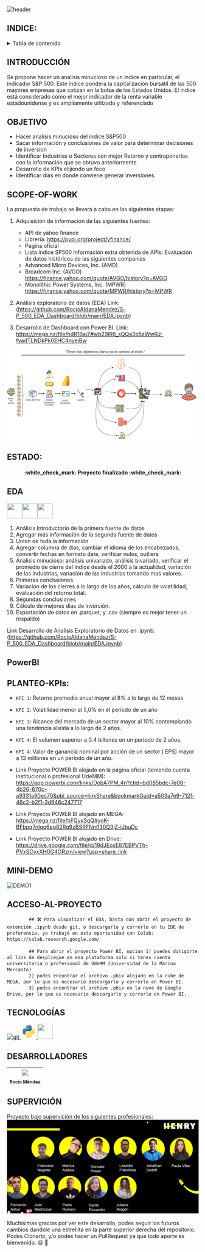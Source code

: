 ![header](https://capsule-render.vercel.app/api?type=waving&height=300&section=header&text=%20Análisis%20Standard%20and%20Poor's%20500&fontSize=30&&color=15:92a8d1,100:f7cac9&desc=%20%20&fontColor=ff6347&fontAlignY=35)


## INDICE:
<!-- TABLE OF CONTENTS -->
<details>
  <summary>Tabla de contenido</summary>
  <ol>
    <li><a href="#header">TÍTULO E IMAGEN DE PORTADA</a></li>
    <li><a href="#INDICE">ÍNDICE</a></li>
    <li><a href="#INTRODUCCIÓN">INTRODUCCIÓN</a></li>
    <li><a href="#OBJETIVO">OBJETIVO</a></li>
    <li><a href="#SCOPE-OF-WORK">SCOPE OF WORK</a></li>
    <li><a href="#ESTADO">ESTADO</a></li>
    <li><a href="#EDA">EDA</a></li>
    <li><a href="#PowerBI">PowerBI</a></li>
    <li><a href="#PLANTEO-KPIs">PLANTEO-KPIs</a></li>
    <li><a href="#MINI-DEMO">MINI-DEMO</a></li>
    <li><a href="#ACCESO-AL-PROYECTO">ACCESO AL PROYECTO</a></li>
    <li><a href="#TECNOLOGÍAS">TECNOLOGÍAS UTILIZADAS</a></li>
    <li><a href="#DESARROLLADORES">DESARROLLADORES DEL PROYECTO</a></li>
    <li><a href="#SUPERVICIÓN">SUPERVICIÓN</a></li>
  </ol>
</details>


## INTRODUCCIÓN
Se propone hacer un analisis minucioso de un índice en particular, el indicador S&P 500. Este índice pondera la capitalización bursátil de las 500 mayores empresas que cotizan en la bolsa de los Estados Unidos. El índice está considerado como el mejor indicador de la renta variable estadounidense y es ampliamente utilizado y referenciado

## OBJETIVO
- Hacer analisis minucioso del indice S&P500
- Sacar información y conclusiones de valor para determinar decisiones de inversion
- Identificar Industrias o Sectores con mejor Retorno y contraponerlas con la información que se obtuvo anteriormente
- Desarrollo de KPIs elijiendo un foco
- Identificar días en donde conviene generar inversiones


## SCOPE-OF-WORK
La propuesta de trabajo se llevará a cabo en las siguientes etapas:
1. Adquisición de información de las siguientes fuentes: 
   -  API de yahoo finance
   - Librería: https://pypi.org/project/yfinance/ 
   - Página oficial
   - Lista índice SP500
   Información extra obtenida de APIs: Evaluación de datos históricos de las siguientes companias 
   - Advanced Micro Devices, Inc. (AMD)
   - Broadcom Inc. (AVGO) https://finance.yahoo.com/quote/AVGO/history?p=AVGO
   - Monolithic Power Systems, Inc. (MPWR) https://finance.yahoo.com/quote/MPWR/history?p=MPWR
   
2. Análisis exploratorio de datos (EDA) Link: (https://github.com/RocioAldanaMendez/S-P_500_EDA_Dashboard/blob/main/EDA.ipynb)
3. Desarrollo de Dashboard con Power BI. Link: https://mega.nz/file/hdR1BaiZ#wb29iR6_sQQa3b5zWwRJ-fyadTLNDkPk0EHC4nyejBw

![RUTA](https://github.com/RocioAldanaMendez/S-P_500_EDA_Dashboard/blob/main/assets/RUTA1.png)

## ESTADO:
<h4 align="center">
:white_check_mark: Proyecto finalizado :white_check_mark:
</h4>

## EDA
<img src="https://cdn.jsdelivr.net/gh/devicons/devicon/icons/python/python-original.svg" width=40px height=40px/><img src="https://cdn.jsdelivr.net/gh/devicons/devicon/icons/jupyter/jupyter-original-wordmark.svg" width=40px height=40px/><img src="https://cdn.jsdelivr.net/gh/devicons/devicon/icons/pandas/pandas-original.svg" width=40px height=40px/>  

1. Análisis Introductorio de la primera fuente de datos
2. Agregar más información de la segunda fuente de datos
3. Union de toda la información
4. Agregar columna de días, cambiar el idioma de los encabezados, convertir fechas en formato date, verificar nulos, outliers
5. Analisis minucioso: análisis univariado, análisis bivariado, verificar el promedio de cierre del indice desde el 2000 a la actualidad, variación de las industrias, variación de las industrias tomando mas valores.
6. Primeras conclusiones
7. Variación de los cierres a lo largo de los años, cálculo de volatilidad, evaluación del retorno total.
8. Segundas conclusiones
9. Cálculo de mejores dias de inversión.
10. Exportación de datos en .parquet, y .csv (siempre es mejor tener un respaldo)

Link Desarrollo de Analisis Exploratorio de Datos en .ipynb: (https://github.com/RocioAldanaMendez/S-P_500_EDA_Dashboard/blob/main/EDA.ipynb)

## PowerBI
## PLANTEO-KPIs:
- `KPI 1`: Retorno promedio anual mayor al 8% a lo largo de 12 meses
               
- `KPI 2`:  Volatilidad menor al 5,0% en el período de un año 
                    
- `KPI 3`: Alcance del mercado de un sector mayor al 10% contemplando una tendencia alsista a lo largo de 2 años.
           
- `KPI 4`: El volumen superior a 0.4 billones en un período de 2 años. 

- `KPI 4`: Valor de ganancia nominal por acción de un sector ( EPS) mayor a 13 millones en un período de un año.
  
* Link Proyecto POWER BI alojado en la página oficial (teniendo cuenta institucional o profesional UdeMM):
https://app.powerbi.com/links/DobA7PM_4n?ctid=bd085bdc-7e08-4b26-870c-a9331a90ec70&pbi_source=linkShare&bookmarkGuid=a503a7e9-712f-46c2-b2f1-3d646c247717

* Link Proyecto POWER BI alojado en MEGA:
https://mega.nz/file/hFQyxSqQ#yoK-BFbpq7nIqq6eg82Rq9zBSRFNm130Q3jZ-iJbuDc

* Link Proyecto POWER BI alojado en Drive:
https://drive.google.com/file/d/19dJEoxE87EBPVTh-PVxSCvxXH0G4ORzm/view?usp=share_link

## MINI-DEMO

![DEMO1](https://github.com/RocioAldanaMendez/S-P_500_EDA_Dashboard/blob/main/assets/DEMO1.gif)


## ACCESO-AL-PROYECTO
            ## 🛠️ Para visualizar el EDA, basta con abrir el proyecto de extención .ipynb desde git, o descargarlo y correrlo en tu IDE de preferencia, yo trabajé en esta oportunidad con Colab: https://colab.research.google.com/
            
            ## Para abrir el proyecto Power BI, opcion 1) puedes dirigirte al link de despliegue en esa plataforma solo si tenes cuenta universitaria o profesional de UdeMM (Universidad de la Marina Mercante)
            2) podes encontrar el archivo .pbix alojado en la nube de MEGA, por lo que es necesario descargarlo y correrlo en Power BI.
            3) podes encontrar el archivo .pbix en la nuve de Google Drive, por lo que es necesario descargarlo y correrlo en Power BI.
            
         
 
## TECNOLOGÍAS
 <a href="https://git-scm.com/" target="_blank" rel="noreferrer"> <img src="https://www.vectorlogo.zone/logos/git-scm/git-scm-icon.svg" alt="git" width="40" height="40"/> </a> <a href="https://www.python.org" target="_blank" rel="noreferrer"> <img src="https://raw.githubusercontent.com/devicons/devicon/master/icons/python/python-original.svg" alt="python" width="40" height="40"/> </a><img src="https://cdn.jsdelivr.net/gh/devicons/devicon/icons/pandas/pandas-original.svg" width=40px height=40px/>
## DESARROLLADORES

| [<img src="https://avatars.githubusercontent.com/u/83037176?v=4" width=115><br><sub>Rocío Méndez</sub>](https://github.com/RocioAldanaMendez) |
| :---: | 

## SUPERVICIÓN

Proyecto bajo supervición de los siguientes profesionales:
![integrantes](https://github.com/RocioAldanaMendez/S-P_500_EDA_Dashboard/blob/main/assets/integrantes.png)

Muchisimas gracias por ver este desarrollo, podes seguir los futuros cambios dandole una estrellita en la parte superior derecha del repositorio. Podes Clonarlo, y/o podes hacer un PullRequest ya que todo aporte es bienvenido. :smiley: :wave:


